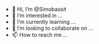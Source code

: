 - 👋 Hi, I’m @Simobassit
- 👀 I’m interested in ...
- 🌱 I’m currently learning ...
- 💞️ I’m looking to collaborate on ...
- 📫 How to reach me ...

<!---
Simobassit/Simobassit is a ✨ special ✨ repository because its `README.md` (this file) appears on your GitHub profile.
You can click the Preview link to take a look at your changes.
--->

